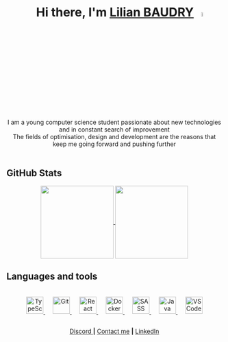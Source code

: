 <br />
<h1 align="center">
  &emsp; Hi there, I'm
  <a href="https://Irophin.github.io/CV-Web/">Lilian BAUDRY</a>
  <img
    src="https://camo.githubusercontent.com/e8e7b06ecf583bc040eb60e44eb5b8e0ecc5421320a92929ce21522dbc34c891/68747470733a2f2f6d656469612e67697068792e636f6d2f6d656469612f6876524a434c467a6361737252346961377a2f67697068792e676966"
    width="5%"
  />
</h1>

<p align="center">
  <br />
  <br />
  I am a young computer science student passionate about new technologies and in
  constant search of improvement<br />
  The fields of optimisation, design and development are the reasons that keep
  me going forward and pushing further
  <br />
  <br />
</p>

## GitHub Stats

<div align="center">
  <a href="https://github.com/Irophin">
    <picture>
      <source
        srcset="https://github-readme-stats.vercel.app/api/top-langs?username=irophin&layout=compact&langs_count=8&card_width=320&custom_title=Used%20Languages&hide_border=true&border_radius=15&hide=html,css,twig"
        media="(prefers-color-scheme: light), (prefers-color-scheme: no-preference)"
      />
      <img
        height="170"
        align="center"
        src="https://github-readme-stats.vercel.app/api/top-langs?username=irophin&layout=compact&langs_count=8&card_width=320&custom_title=Used%20Languages&theme=github_dark&hide_border=true&border_radius=15&hide=html,css,twig"
      />
    </picture>
  </a>
  <a href="https://github.com/Irophin">
    <picture>
      <source
        srcset="https://github-readme-stats.vercel.app/api?username=irophin&show_icons=true&custom_title=GitHub%20Stats&hide=prs&include_all_commits=true&hide_border=true&border_radius=15"
        media="(prefers-color-scheme: light), (prefers-color-scheme: no-preference)"
      />
      <img
        height="170"
        align="center"
        src="https://github-readme-stats.vercel.app/api?username=irophin&show_icons=true&custom_title=GitHub%20Stats&hide=prs&include_all_commits=true&hide_border=true&theme=github_dark&border_radius=15"
      />
    </picture>
  </a>
</div>

## Languages and tools

<br />
<div align="center">
  <a href="https://en.wikipedia.org/wiki/TypeScript">
    <img
      height="40"
      alt="TypeScript"
      src="https://upload.wikimedia.org/wikipedia/commons/f/f5/Typescript.svg"
    />
  </a>
  &emsp;
  <a href="https://fr.wikipedia.org/wiki/Git">
    <img
      height="40"
      alt="Git"
      src="https://upload.wikimedia.org/wikipedia/commons/thumb/3/3f/Git_icon.svg/1920px-Git_icon.svg.png"
    />
  </a>
  &emsp;
  <a href="https://en.wikipedia.org/wiki/React_(software)">
    <img
      height="40"
      alt="React"
      src="https://upload.wikimedia.org/wikipedia/commons/a/a7/React-icon.svg"
    />
  </a>
  &emsp;
  <a href="https://en.wikipedia.org/wiki/Docker_(software)">
    <img
      height="40"
      alt="Docker"
      src="https://www.svgrepo.com/show/331370/docker.svg"
    />
  </a>
  &emsp;
  <a href="https://en.wikipedia.org/wiki/Sass_(style_sheet_language)">
    <img
      height="40"
      alt="SASS"
      src="https://upload.wikimedia.org/wikipedia/commons/9/96/Sass_Logo_Color.svg"
    />
  </a>
  &emsp;
  <a href="https://en.wikipedia.org/wiki/Java_(software_platform)">
    <img
      height="40"
      alt="Java"
      src="https://cdn.freebiesupply.com/logos/large/2x/java-14-logo-svg-vector.svg"
    />
  </a>
  &emsp;
  <a href="https://fr.wikipedia.org/wiki/Visual_Studio_Code">
    <img
      height="40"
      alt="VS Code"
      src="https://cdn.jsdelivr.net/gh/devicons/devicon/icons/vscode/vscode-original.svg"
    />
  </a>
</div>

##

<div align="center">
  <a href="https://discord.com/users/931924110236327956/">Discord </a>
  <strong>|</strong> <a href="mailto:lilian.baudry21@gmail.com">Contact me</a>
  <strong>|</strong>
  <a href="https://www.linkedin.com/in/lilian-baudry/">LinkedIn</a>
</div>
